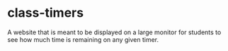 # class-timers
A website that is meant to be displayed on a large monitor for students to see how much time is remaining on any given timer.
